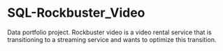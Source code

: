 # SQL-Rockbuster_Video
Data portfolio project. Rockbuster video is a video rental service that is transitioning to a streaming service and wants to optimize this transition.
